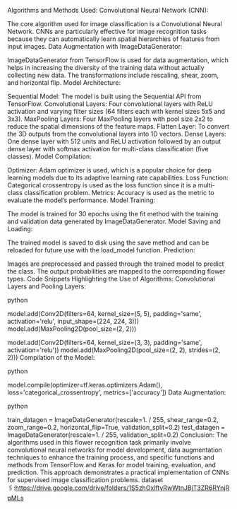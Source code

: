 Algorithms and Methods Used:
Convolutional Neural Network (CNN):

The core algorithm used for image classification is a Convolutional Neural Network. CNNs are particularly effective for image recognition tasks because they can automatically learn spatial hierarchies of features from input images.
Data Augmentation with ImageDataGenerator:

ImageDataGenerator from TensorFlow is used for data augmentation, which helps in increasing the diversity of the training data without actually collecting new data. The transformations include rescaling, shear, zoom, and horizontal flip.
Model Architecture:

Sequential Model: The model is built using the Sequential API from TensorFlow.
Convolutional Layers: Four convolutional layers with ReLU activation and varying filter sizes (64 filters each with kernel sizes 5x5 and 3x3).
MaxPooling Layers: Four MaxPooling layers with pool size 2x2 to reduce the spatial dimensions of the feature maps.
Flatten Layer: To convert the 3D outputs from the convolutional layers into 1D vectors.
Dense Layers: One dense layer with 512 units and ReLU activation followed by an output dense layer with softmax activation for multi-class classification (five classes).
Model Compilation:

Optimizer: Adam optimizer is used, which is a popular choice for deep learning models due to its adaptive learning rate capabilities.
Loss Function: Categorical crossentropy is used as the loss function since it is a multi-class classification problem.
Metrics: Accuracy is used as the metric to evaluate the model’s performance.
Model Training:

The model is trained for 30 epochs using the fit method with the training and validation data generated by ImageDataGenerator.
Model Saving and Loading:

The trained model is saved to disk using the save method and can be reloaded for future use with the load_model function.
Prediction:

Images are preprocessed and passed through the trained model to predict the class. The output probabilities are mapped to the corresponding flower types.
Code Snippets Highlighting the Use of Algorithms:
Convolutional Layers and Pooling Layers:

python

model.add(Conv2D(filters=64, kernel_size=(5, 5), padding='same', activation='relu', input_shape=(224, 224, 3))) 
model.add(MaxPooling2D(pool_size=(2, 2))) 

model.add(Conv2D(filters=64, kernel_size=(3, 3), padding='same', activation='relu')) 
model.add(MaxPooling2D(pool_size=(2, 2), strides=(2, 2))) 
Compilation of the Model:

python

model.compile(optimizer=tf.keras.optimizers.Adam(), loss='categorical_crossentropy', metrics=['accuracy']) 
Data Augmentation:

python

train_datagen = ImageDataGenerator(rescale=1. / 255, shear_range=0.2, zoom_range=0.2, horizontal_flip=True, validation_split=0.2)
test_datagen = ImageDataGenerator(rescale=1. / 255, validation_split=0.2)
Conclusion:
The algorithms used in this flower recognition task primarily involve convolutional neural networks for model development, data augmentation techniques to enhance the training process, and specific functions and methods from TensorFlow and Keras for model training, evaluation, and prediction. This approach demonstrates a practical implementation of CNNs for supervised image classification problems.
dataset 🖇️:https://drive.google.com/drive/folders/1S5zhOxlftyRwWtnJBjT3ZR6RYnjRpMLs